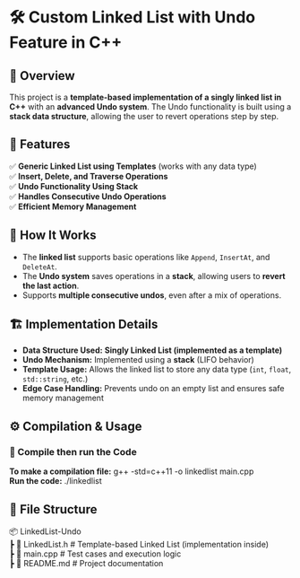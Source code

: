 
# 🛠 Custom Linked List with Undo Feature in C++  

## 📌 Overview  
This project is a **template-based implementation of a singly linked list in C++** with an **advanced Undo system**. The Undo functionality is built using a **stack data structure**, allowing the user to revert operations step by step.  

## 🔹 Features  
✅ **Generic Linked List using Templates** (works with any data type)  
✅ **Insert, Delete, and Traverse Operations**  
✅ **Undo Functionality Using Stack**  
✅ **Handles Consecutive Undo Operations**  
✅ **Efficient Memory Management**  

## 🚀 How It Works  
- The **linked list** supports basic operations like `Append`, `InsertAt`, and `DeleteAt`.  
- The **Undo system** saves operations in a **stack**, allowing users to **revert the last action**.  
- Supports **multiple consecutive undos**, even after a mix of operations.  

## 🏗 Implementation Details  
- **Data Structure Used:** **Singly Linked List (implemented as a template)**  
- **Undo Mechanism:** Implemented using a **stack** (LIFO behavior)  
- **Template Usage:** Allows the linked list to store any data type (`int`, `float`, `std::string`, etc.)  
- **Edge Case Handling:** Prevents undo on an empty list and ensures safe memory management  

## ⚙️ Compilation & Usage  
### **🔹 Compile then run the Code**  
**To make a compilation file:** g++ -std=c++11 -o linkedlist main.cpp  
**Run the code:** ./linkedlist  

## 📂 File Structure
📦 LinkedList-Undo  
 ┣ 📜 LinkedList.h      # Template-based Linked List (implementation inside)  
 ┣ 📜 main.cpp          # Test cases and execution logic  
 ┣ 📜 README.md         # Project documentation  